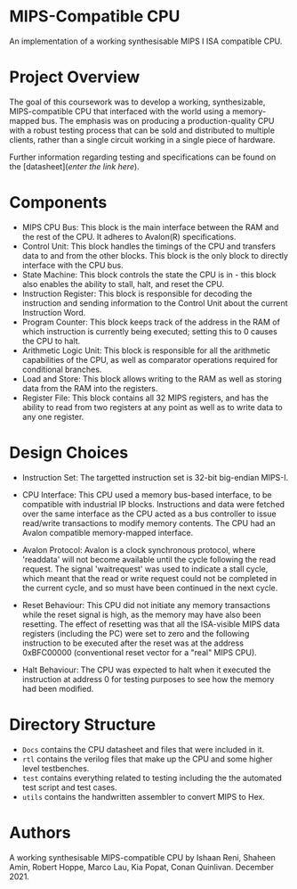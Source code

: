 # MIPS-Compatible CPU
An implementation of a working synthesisable MIPS I ISA compatible CPU.

# Project Overview
The goal of this coursework was to develop a working, synthesizable, MIPS-compatible CPU that interfaced with the world using a memory-mapped bus. The emphasis was on producing a production-quality CPU with a robust testing process that can be sold and distributed to multiple clients, rather than a single circuit working in a single piece of hardware. 

Further information regarding testing and specifications can be found on the [datasheet](*enter the link here*).

# Components
- MIPS CPU Bus: This block is the main interface between the RAM and the rest of the CPU. It adheres to Avalon(R) specifications.
- Control Unit: This block handles the timings of the CPU and transfers data to and from the other blocks. This block is the only block to directly interface with the CPU bus.
- State Machine: This block controls the state the CPU is in - this block also enables the ability to stall, halt, and reset the CPU.
- Instruction Register: This block is responsible for decoding the instruction and sending information to the Control Unit about the current Instruction Word.
- Program Counter: This block keeps track of the address in the RAM of which instruction is currently being executed; setting this to 0 causes the CPU to halt.
- Arithmetic Logic Unit: This block is responsible for all the arithmetic capabilities of the CPU, as well as comparator operations required for conditional branches.
- Load and Store: This block allows writing to the RAM as well as storing data from the RAM into the registers.
- Register File: This block contains all 32 MIPS registers, and has the ability to read from two registers at any point as well as to write data to any one register.

# Design Choices
- Instruction Set: The targetted instruction set is 32-bit big-endian MIPS-I.

- CPU Interface: This CPU used a memory bus-based interface, to be compatible with industrial IP blocks. Instructions and data were fetched over the same interface as the CPU acted as a bus controller to issue read/write transactions to modify memory contents. The CPU had an Avalon compatible memory-mapped interface.

- Avalon Protocol: Avalon is a clock synchronous protocol, where 'readdata' will not become available until the cycle following the read request. The signal 'waitrequest' was used to indicate a stall cycle, which meant that the read or write request could not be completed in the current cycle, and so must have been continued in the next cycle. 

- Reset Behaviour: This CPU did not initiate any memory transactions while the reset signal is high, as the memory may have also been resetting. The effect of resetting was that all the ISA-visible MIPS data registers (including the PC) were set to zero and the following instruction to be executed after the reset was at the address 0xBFC00000 (conventional reset vector for a "real" MIPS CPU).

- Halt Behaviour: The CPU was expected to halt when it executed the instruction at address 0 for testing purposes to see how the memory had been modified.


# Directory Structure
- `Docs` contains the CPU datasheet and files that were included in it.
- `rtl` contains the verilog files that make up the CPU and some higher level testbenches.
- `test` contains everything related to testing including the the automated test script and test cases. 
- `utils` contains the handwritten assembler to convert MIPS to Hex.

# Authors
A working synthesisable MIPS-compatible CPU by Ishaan Reni, Shaheen Amin, Robert Hoppe, Marco Lau, Kia Popat, Conan Quinlivan. December 2021.